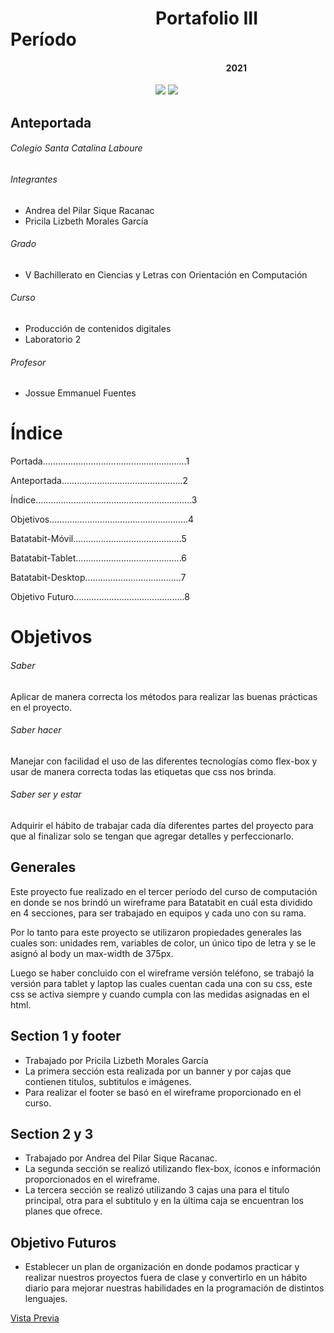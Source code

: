 # &nbsp;&nbsp;&nbsp;&nbsp;&nbsp;&nbsp;&nbsp;&nbsp;&nbsp;&nbsp;&nbsp;&nbsp;&nbsp;&nbsp;&nbsp;&nbsp;&nbsp;&nbsp;&nbsp;&nbsp;&nbsp;&nbsp;&nbsp;&nbsp;&nbsp;&nbsp;&nbsp;&nbsp;&nbsp;&nbsp;&nbsp;&nbsp;&nbsp;&nbsp;&nbsp;Portafolio III Período  
#### &nbsp;&nbsp;&nbsp;&nbsp;&nbsp;&nbsp;&nbsp;&nbsp;&nbsp;&nbsp;&nbsp;&nbsp;&nbsp;&nbsp;&nbsp;&nbsp;&nbsp;&nbsp;&nbsp;&nbsp;&nbsp;&nbsp;&nbsp;&nbsp;&nbsp;&nbsp;&nbsp;&nbsp;&nbsp;&nbsp;&nbsp;&nbsp;&nbsp;&nbsp;&nbsp;&nbsp;&nbsp;&nbsp;&nbsp;&nbsp;&nbsp;&nbsp;&nbsp;&nbsp;&nbsp;&nbsp;&nbsp;&nbsp;&nbsp;&nbsp;&nbsp;&nbsp;&nbsp;&nbsp;&nbsp;&nbsp;&nbsp;&nbsp;&nbsp;&nbsp;&nbsp;&nbsp;&nbsp;&nbsp;&nbsp;&nbsp;&nbsp;&nbsp;&nbsp;&nbsp;&nbsp;&nbsp;&nbsp;&nbsp;&nbsp;&nbsp;&nbsp;&nbsp;&nbsp;&nbsp;&nbsp;&nbsp;&nbsp;&nbsp;&nbsp;&nbsp;&nbsp;&nbsp;&nbsp;&nbsp;&nbsp;&nbsp;&nbsp;&nbsp;&nbsp;&nbsp;&nbsp;&nbsp;&nbsp;&nbsp;&nbsp;&nbsp;&nbsp;&nbsp;2021
&nbsp;&nbsp;&nbsp;&nbsp;&nbsp;&nbsp;&nbsp;&nbsp;&nbsp;&nbsp;&nbsp;&nbsp;&nbsp;&nbsp;&nbsp;&nbsp;&nbsp;&nbsp;&nbsp;&nbsp;&nbsp;&nbsp;&nbsp;&nbsp;&nbsp;&nbsp;&nbsp;&nbsp;&nbsp;&nbsp;&nbsp;&nbsp;&nbsp;&nbsp;&nbsp;&nbsp;&nbsp;&nbsp;&nbsp;&nbsp;&nbsp;&nbsp;&nbsp;&nbsp;&nbsp;&nbsp;&nbsp;&nbsp;&nbsp;&nbsp;&nbsp;&nbsp;&nbsp;&nbsp;&nbsp;&nbsp;&nbsp;&nbsp;&nbsp;![](https://static.wixstatic.com/media/d1b317_30d85a06c73e4bc7bf0952829a1cddb1~mv1.png/v1/crop/x_0,y_4,w_775,h_349/fill/w_408,h_172,al_c,q_85,usm_0.66_1.00_0.01/d1b317_30d85a06c73e4bc7bf0952829a1cddb1~mv1.webp)
![](https://www.filepicker.io/api/file/X3O3nWaR16Wiw1vbloQq)


## Anteportada
###### Colegio Santa Catalina Laboure
###### Integrantes
- Andrea del Pilar Sique Racanac
- Pricila Lizbeth Morales García
###### Grado
- V Bachillerato en Ciencias y Letras con Orientación en Computación
###### Curso
- Producción de contenidos digitales
- Laboratorio 2
###### Profesor
- Jossue Emmanuel Fuentes

# Índice

Portada.........................................................1

Anteportada................................................2

Índice..............................................................3

Objetivos.......................................................4

Batatabit-Móvil...........................................5

Batatabit-Tablet..........................................6

Batatabit-Desktop......................................7

Objetivo Futuro............................................8

# Objetivos

###### Saber
Aplicar de manera correcta los métodos para realizar las buenas prácticas en el proyecto.

###### Saber hacer
Manejar con facilidad el uso de las diferentes tecnologías como flex-box y usar de manera correcta todas las etiquetas que css nos brinda.

###### Saber ser y estar
Adquirir el hábito de trabajar cada día diferentes partes del proyecto para que al finalizar solo se tengan que agregar detalles y perfeccionarlo.

## Generales
Este proyecto fue realizado en el tercer período del curso de computación en donde se nos brindó un wireframe para Batatabit en cuál esta dividido en 4 secciones, para ser trabajado en equipos y cada uno con su rama.

Por lo tanto para este proyecto se utilizaron propiedades generales las cuales son: unidades rem, variables de color, un único tipo de letra y se le asignó al body un max-width de 375px.

Luego se haber concluido con el wireframe versión teléfono, se trabajó la versión para tablet y laptop las cuales cuentan cada una con su css, este css se activa siempre y cuando cumpla con las medidas asignadas en el html.

## Section 1 y footer
- Trabajado por Pricila Lizbeth Morales García
- La primera sección esta realizada por un banner y por cajas que contienen titulos, subtitulos e imágenes.
- Para realizar el footer se basó en el wireframe proporcionado en el curso.


## Section 2 y 3
- Trabajado por Andrea del Pilar Sique Racanac.
- La segunda sección se realizó utilizando flex-box, iconos e información proporcionados en el wireframe.
- La tercera sección se realizó utilizando 3 cajas una para el titulo principal, otra para el subtitulo y en la última caja se encuentran los planes que ofrece.

## Objetivo Futuros

- Establecer un plan de organización en donde podamos practicar y realizar nuestros proyectos fuera de clase y convertirlo en un hábito diario para mejorar nuestras habilidades en la programación de distintos lenguajes.

[Vista Previa](https://andreasique.github.io/Batatabit2/ "Vista Previa")
